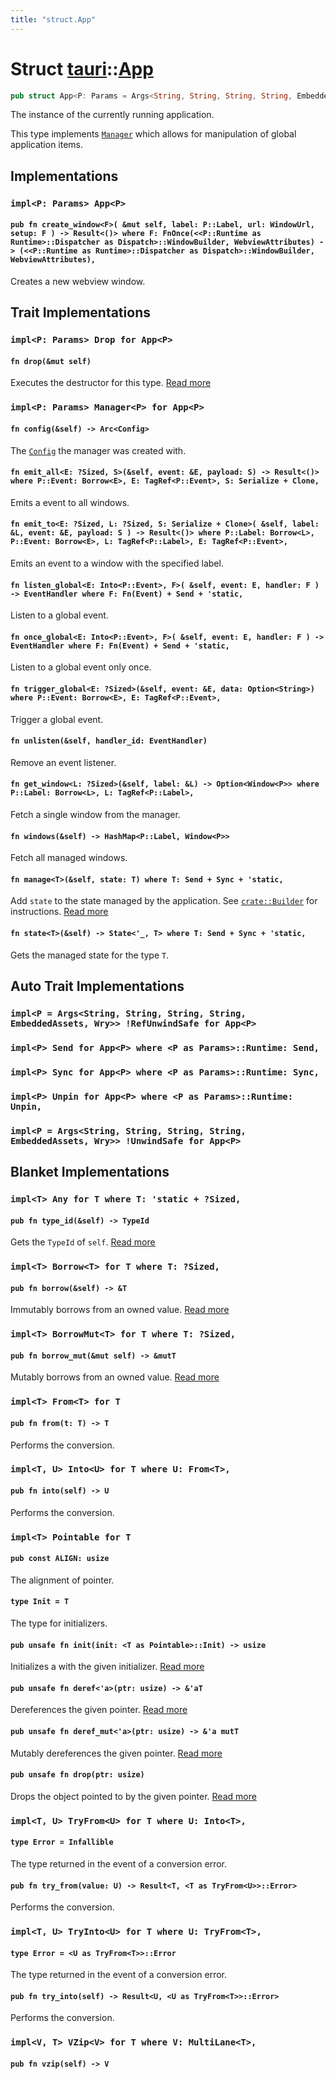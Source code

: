 ```yaml
---
title: "struct.App"
---
```


# Struct [tauri](/docs/api/rust/tauri/index.html)::​[App](/docs/api/rust/tauri/)

```rs
pub struct App<P: Params = Args<String, String, String, String, EmbeddedAssets, Wry>> { /* fields omitted */ }
```

The instance of the currently running application.

This type implements [`Manager`](/docs/api/rust/tauri/../tauri/trait.Manager.html "Manager") which allows for manipulation of global application items.

## Implementations

### `impl<P: Params> App<P>`

#### `pub fn create_window<F>( &mut self, label: P::Label, url: WindowUrl, setup: F ) -> Result<()> where F: FnOnce(<<P::Runtime as Runtime>::Dispatcher as Dispatch>::WindowBuilder, WebviewAttributes) -> (<<P::Runtime as Runtime>::Dispatcher as Dispatch>::WindowBuilder, WebviewAttributes),`

Creates a new webview window.

## Trait Implementations

### `impl<P: Params> Drop for App<P>`

#### `fn drop(&mut self)`

Executes the destructor for this type. [Read more](https://doc.rust-lang.org/nightly/core/ops/drop/trait.Drop.html#tymethod.drop)

### `impl<P: Params> Manager<P> for App<P>`

#### `fn config(&self) -> Arc<Config>`

The [`Config`](/docs/api/rust/tauri/../tauri/struct.Config.html "Config") the manager was created with.

#### `fn emit_all<E: ?Sized, S>(&self, event: &E, payload: S) -> Result<()> where P::Event: Borrow<E>, E: TagRef<P::Event>, S: Serialize + Clone,`

Emits a event to all windows.

#### `fn emit_to<E: ?Sized, L: ?Sized, S: Serialize + Clone>( &self, label: &L, event: &E, payload: S ) -> Result<()> where P::Label: Borrow<L>, P::Event: Borrow<E>, L: TagRef<P::Label>, E: TagRef<P::Event>,`

Emits an event to a window with the specified label.

#### `fn listen_global<E: Into<P::Event>, F>( &self, event: E, handler: F ) -> EventHandler where F: Fn(Event) + Send + 'static,`

Listen to a global event.

#### `fn once_global<E: Into<P::Event>, F>( &self, event: E, handler: F ) -> EventHandler where F: Fn(Event) + Send + 'static,`

Listen to a global event only once.

#### `fn trigger_global<E: ?Sized>(&self, event: &E, data: Option<String>) where P::Event: Borrow<E>, E: TagRef<P::Event>,`

Trigger a global event.

#### `fn unlisten(&self, handler_id: EventHandler)`

Remove an event listener.

#### `fn get_window<L: ?Sized>(&self, label: &L) -> Option<Window<P>> where P::Label: Borrow<L>, L: TagRef<P::Label>,`

Fetch a single window from the manager.

#### `fn windows(&self) -> HashMap<P::Label, Window<P>>`

Fetch all managed windows.

#### `fn manage<T>(&self, state: T) where T: Send + Sync + 'static,`

Add `state` to the state managed by the application. See [`crate::Builder`](/docs/api/rust/tauri/../tauri/struct.Builder.html#manage "crate::Builder") for instructions. [Read more](/docs/api/rust/tauri/../tauri/trait.Manager.html#method.manage)

#### `fn state<T>(&self) -> State<'_, T> where T: Send + Sync + 'static,`

Gets the managed state for the type `T`.

## Auto Trait Implementations

### `impl<P = Args<String, String, String, String, EmbeddedAssets, Wry>> !RefUnwindSafe for App<P>`

### `impl<P> Send for App<P> where <P as Params>::Runtime: Send,`

### `impl<P> Sync for App<P> where <P as Params>::Runtime: Sync,`

### `impl<P> Unpin for App<P> where <P as Params>::Runtime: Unpin,`

### `impl<P = Args<String, String, String, String, EmbeddedAssets, Wry>> !UnwindSafe for App<P>`

## Blanket Implementations

### `impl<T> Any for T where T: 'static + ?Sized,`

#### `pub fn type_id(&self) -> TypeId`

Gets the `TypeId` of `self`. [Read more](https://doc.rust-lang.org/nightly/core/any/trait.Any.html#tymethod.type_id)

### `impl<T> Borrow<T> for T where T: ?Sized,`

#### `pub fn borrow(&self) -> &T`

Immutably borrows from an owned value. [Read more](https://doc.rust-lang.org/nightly/core/borrow/trait.Borrow.html#tymethod.borrow)

### `impl<T> BorrowMut<T> for T where T: ?Sized,`

#### `pub fn borrow_mut(&mut self) -> &mutT`

Mutably borrows from an owned value. [Read more](https://doc.rust-lang.org/nightly/core/borrow/trait.BorrowMut.html#tymethod.borrow_mut)

### `impl<T> From<T> for T`

#### `pub fn from(t: T) -> T`

Performs the conversion.

### `impl<T, U> Into<U> for T where U: From<T>,`

#### `pub fn into(self) -> U`

Performs the conversion.

### `impl<T> Pointable for T`

#### `pub const ALIGN: usize`

The alignment of pointer.

#### `type Init = T`

The type for initializers.

#### `pub unsafe fn init(init: <T as Pointable>::Init) -> usize`

Initializes a with the given initializer. [Read more](/docs/api/rust/tauri/about:blank#tymethod.init)

#### `pub unsafe fn deref<'a>(ptr: usize) -> &'aT`

Dereferences the given pointer. [Read more](/docs/api/rust/tauri/about:blank#tymethod.deref)

#### `pub unsafe fn deref_mut<'a>(ptr: usize) -> &'a mutT`

Mutably dereferences the given pointer. [Read more](/docs/api/rust/tauri/about:blank#tymethod.deref_mut)

#### `pub unsafe fn drop(ptr: usize)`

Drops the object pointed to by the given pointer. [Read more](/docs/api/rust/tauri/about:blank#tymethod.drop)

### `impl<T, U> TryFrom<U> for T where U: Into<T>,`

#### `type Error = Infallible`

The type returned in the event of a conversion error.

#### `pub fn try_from(value: U) -> Result<T, <T as TryFrom<U>>::Error>`

Performs the conversion.

### `impl<T, U> TryInto<U> for T where U: TryFrom<T>,`

#### `type Error = <U as TryFrom<T>>::Error`

The type returned in the event of a conversion error.

#### `pub fn try_into(self) -> Result<U, <U as TryFrom<T>>::Error>`

Performs the conversion.

### `impl<V, T> VZip<V> for T where V: MultiLane<T>,`

#### `pub fn vzip(self) -> V`
